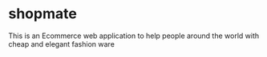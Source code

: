 # shopmate
This is an Ecommerce web application to help people around the world with cheap and elegant fashion ware
